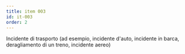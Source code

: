 ```yaml
---
title: item 003
id: it-003
order: 2
---
```

Incidente di trasporto (ad esempio, incidente d'auto, incidente in barca, deragliamento di un treno, incidente aereo)